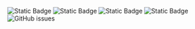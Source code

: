 ![Static Badge](https://img.shields.io/badge/blacklists-60-000000) ![Static Badge](https://img.shields.io/badge/blacklisted-2791862-cc0000) ![Static Badge](https://img.shields.io/badge/whitelisted-2245-00CC00) ![Static Badge](https://img.shields.io/badge/streaming_blacklist-28107-000000) ![GitHub issues](https://img.shields.io/github/issues/fabriziosalmi/blacklists)
